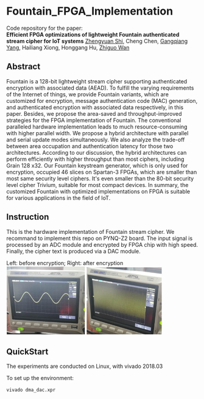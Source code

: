 # Fountain_FPGA_Implementation

Code repository for the paper:  
**Efficient FPGA optimizations of lightweight Fountain authenticated stream cipher for IoT systems**
[Zhengyuan Shi](https://scholar.google.com.hk/citations?user=SQaM_UMAAAAJ), Cheng Chen, [Gangqiang Yang](https://scholar.google.com.hk/citations?user=UAoDCkUAAAAJ), Hailiang Xiong, Honggang Hu, [Zhiguo Wan](https://scholar.google.com.hk/citations?hl=zh-CN&user=8D7Vh20AAAAJ)

## Abstract
Fountain is a 128-bit lightweight stream cipher supporting authenticated encryption with associated data (AEAD). To fulfill the varying requirements of the Internet of things, we provide Fountain variants, which are customized for encryption, message authentication code (MAC) generation, and authenticated encryption with associated data respectively, in this paper. Besides, we propose the area-saved and throughput-improved strategies for the FPGA implementation of Fountain. The conventional paralleled hardware implementation leads to much resource-consuming with higher parallel width. We propose a hybrid architecture with parallel and serial update modes simultaneously. We also analyze the trade-off between area occupation and authentication latency for those two architectures. According to our discussion, the hybrid architectures can perform efficiently with higher throughput than most ciphers, including Grain 128 x32. Our Fountain keystream generator, which is only used for encryption, occupied 46 slices on Spartan-3 FPGAs, which are smaller than most same security level ciphers. It's even smaller than the 80-bit security level cipher Trivium, suitable for most compact devices. In summary, the customized Fountain with optimized implementations on FPGA is suitable for various applications in the field of IoT.

## Instruction
This is the hardware implementation of Fountain stream cipher. We recommand to implement this repo on PYNQ-Z2 board. 
The input signal is processed by an ADC module and encrypted by FPGA chip with high speed. Finally, the cipher text is produced via a DAC module. 

Left: before encryption; Right: after encryption
![image](figure/plaintext.jpg)
![image](figure/ciphertext.jpg)

## QuickStart
The experiments are conducted on Linux, with vivado 2018.03

To set up the environment:
```sh
vivado dma_dac.xpr
```

